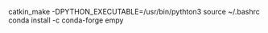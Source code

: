 catkin_make -DPYTHON_EXECUTABLE=/usr/bin/pythton3
source ~/.bashrc
conda install -c conda-forge empy
